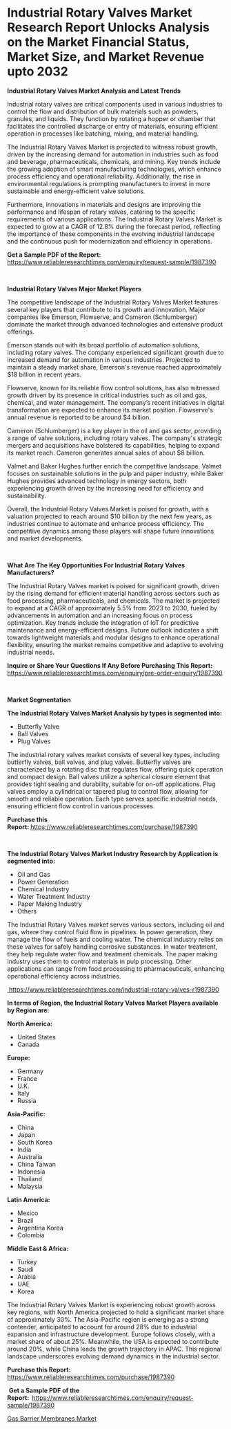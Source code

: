 <p><h1>Industrial Rotary Valves Market Research Report Unlocks Analysis on the Market Financial Status, Market Size, and Market Revenue upto 2032</h1></p><p><strong>Industrial Rotary Valves Market Analysis and Latest Trends</strong></p>
<p><p>Industrial rotary valves are critical components used in various industries to control the flow and distribution of bulk materials such as powders, granules, and liquids. They function by rotating a hopper or chamber that facilitates the controlled discharge or entry of materials, ensuring efficient operation in processes like batching, mixing, and material handling.</p><p>The Industrial Rotary Valves Market is projected to witness robust growth, driven by the increasing demand for automation in industries such as food and beverage, pharmaceuticals, chemicals, and mining. Key trends include the growing adoption of smart manufacturing technologies, which enhance process efficiency and operational reliability. Additionally, the rise in environmental regulations is prompting manufacturers to invest in more sustainable and energy-efficient valve solutions.</p><p>Furthermore, innovations in materials and designs are improving the performance and lifespan of rotary valves, catering to the specific requirements of various applications. The Industrial Rotary Valves Market is expected to grow at a CAGR of 12.8% during the forecast period, reflecting the importance of these components in the evolving industrial landscape and the continuous push for modernization and efficiency in operations.</p></p>
<p><strong>Get a Sample PDF of the Report:&nbsp;</strong> <a href="https://www.reliableresearchtimes.com/enquiry/request-sample/1987390?utm_campaign=2722&utm_medium=2&utm_source=Github&utm_content=ia&utm_term=10042025&utm_id=industrial-rotary-valves">https://www.reliableresearchtimes.com/enquiry/request-sample/1987390</a></p>
<p>&nbsp;</p>
<p><strong>Industrial Rotary Valves Major Market Players</strong></p>
<p><p>The competitive landscape of the Industrial Rotary Valves Market features several key players that contribute to its growth and innovation. Major companies like Emerson, Flowserve, and Cameron (Schlumberger) dominate the market through advanced technologies and extensive product offerings.</p><p>Emerson stands out with its broad portfolio of automation solutions, including rotary valves. The company experienced significant growth due to increased demand for automation in various industries. Projected to maintain a steady market share, Emerson's revenue reached approximately $18 billion in recent years.</p><p>Flowserve, known for its reliable flow control solutions, has also witnessed growth driven by its presence in critical industries such as oil and gas, chemical, and water management. The company’s recent initiatives in digital transformation are expected to enhance its market position. Flowserve's annual revenue is reported to be around $4 billion.</p><p>Cameron (Schlumberger) is a key player in the oil and gas sector, providing a range of valve solutions, including rotary valves. The company's strategic mergers and acquisitions have bolstered its capabilities, helping to expand its market reach. Cameron generates annual sales of about $8 billion.</p><p>Valmet and Baker Hughes further enrich the competitive landscape. Valmet focuses on sustainable solutions in the pulp and paper industry, while Baker Hughes provides advanced technology in energy sectors, both experiencing growth driven by the increasing need for efficiency and sustainability.</p><p>Overall, the Industrial Rotary Valves Market is poised for growth, with a valuation projected to reach around $10 billion by the next few years, as industries continue to automate and enhance process efficiency. The competitive dynamics among these players will shape future innovations and market developments.</p></p>
<p>&nbsp;</p>
<p><strong>What Are The Key Opportunities For Industrial Rotary Valves Manufacturers?</strong></p>
<p><p>The Industrial Rotary Valves market is poised for significant growth, driven by the rising demand for efficient material handling across sectors such as food processing, pharmaceuticals, and chemicals. The market is projected to expand at a CAGR of approximately 5.5% from 2023 to 2030, fueled by advancements in automation and an increasing focus on process optimization. Key trends include the integration of IoT for predictive maintenance and energy-efficient designs. Future outlook indicates a shift towards lightweight materials and modular designs to enhance operational flexibility, ensuring the market remains competitive and adaptive to evolving industrial needs.</p></p>
<p><strong>Inquire or Share Your Questions If Any Before Purchasing This Report:</strong> <a href="https://www.reliableresearchtimes.com/enquiry/pre-order-enquiry/1987390?utm_campaign=2722&utm_medium=2&utm_source=Github&utm_content=ia&utm_term=10042025&utm_id=industrial-rotary-valves">https://www.reliableresearchtimes.com/enquiry/pre-order-enquiry/1987390</a></p>
<p>&nbsp;</p>
<p><strong>Market Segmentation</strong></p>
<p><strong>The Industrial Rotary Valves Market Analysis by types is segmented into:</strong></p>
<p><ul><li>Butterfly Valve</li><li>Ball Valves</li><li>Plug Valves</li></ul></p>
<p><p>The industrial rotary valves market consists of several key types, including butterfly valves, ball valves, and plug valves. Butterfly valves are characterized by a rotating disc that regulates flow, offering quick operation and compact design. Ball valves utilize a spherical closure element that provides tight sealing and durability, suitable for on-off applications. Plug valves employ a cylindrical or tapered plug to control flow, allowing for smooth and reliable operation. Each type serves specific industrial needs, ensuring efficient flow control in various processes.</p></p>
<p><strong>Purchase this Report:&nbsp;</strong><a href="https://www.reliableresearchtimes.com/purchase/1987390?utm_campaign=2722&utm_medium=2&utm_source=Github&utm_content=ia&utm_term=10042025&utm_id=industrial-rotary-valves">https://www.reliableresearchtimes.com/purchase/1987390</a></p>
<p>&nbsp;</p>
<p><strong>The Industrial Rotary Valves Market Industry Research by Application is segmented into:</strong></p>
<p><ul><li>Oil and Gas</li><li>Power Generation</li><li>Chemical Industry</li><li>Water Treatment Industry</li><li>Paper Making Industry</li><li>Others</li></ul></p>
<p><p>The Industrial Rotary Valves market serves various sectors, including oil and gas, where they control fluid flow in pipelines. In power generation, they manage the flow of fuels and cooling water. The chemical industry relies on these valves for safely handling corrosive substances. In water treatment, they help regulate water flow and treatment chemicals. The paper making industry uses them to control materials in pulp processing. Other applications can range from food processing to pharmaceuticals, enhancing operational efficiency across industries.</p></p>
<p><a href="https://www.reliableresearchtimes.com/industrial-rotary-valves-r1987390?utm_campaign=2722&utm_medium=2&utm_source=Github&utm_content=ia&utm_term=10042025&utm_id=industrial-rotary-valves">&nbsp;https://www.reliableresearchtimes.com/industrial-rotary-valves-r1987390</a></p>
<p><strong>In terms of Region, the Industrial Rotary Valves Market Players available by Region are:</strong></p>
<p>
    <p> <strong> North America: </strong>
        <ul>
            <li>United States</li>
            <li>Canada</li>
        </ul>
        </p> 
    <p> <strong> Europe: </strong>
        <ul>
            <li>Germany</li>
            <li>France</li>
            <li>U.K.</li>
            <li>Italy</li>
            <li>Russia</li>
        </ul>
        </p> 
    <p> <strong> Asia-Pacific: </strong>
        <ul>
            <li>China</li>
            <li>Japan</li>
            <li>South Korea</li>
            <li>India</li>
            <li>Australia</li>
            <li>China Taiwan</li>
            <li>Indonesia</li>
            <li>Thailand</li>
            <li>Malaysia</li>
        </ul>
        </p> 
    <p> <strong> Latin America: </strong>
        <ul>
            <li>Mexico</li>
            <li>Brazil</li>
            <li>Argentina Korea</li>
            <li>Colombia</li>
        </ul>
        </p> 
    <p> <strong> Middle East & Africa: </strong>
        <ul>
            <li>Turkey</li>
            <li>Saudi</li>
            <li>Arabia</li>
            <li>UAE</li>
            <li>Korea</li>
        </ul>
    </p>
    </p>
<p><p>The Industrial Rotary Valves Market is experiencing robust growth across key regions, with North America projected to hold a significant market share of approximately 30%. The Asia-Pacific region is emerging as a strong contender, anticipated to account for around 28% due to industrial expansion and infrastructure development. Europe follows closely, with a market share of about 25%. Meanwhile, the USA is expected to contribute around 20%, while China leads the growth trajectory in APAC. This regional landscape underscores evolving demand dynamics in the industrial sector.</p></p>
<p><strong>Purchase this Report: </strong><a href="https://www.reliableresearchtimes.com/purchase/1987390?utm_campaign=2722&utm_medium=2&utm_source=Github&utm_content=ia&utm_term=10042025&utm_id=industrial-rotary-valves">https://www.reliableresearchtimes.com/purchase/1987390</a></p>
<p>&nbsp;<strong>Get a Sample PDF of the Report:&nbsp;&nbsp;</strong><a href="https://www.reliableresearchtimes.com/enquiry/request-sample/1987390?utm_campaign=2722&utm_medium=2&utm_source=Github&utm_content=ia&utm_term=10042025&utm_id=industrial-rotary-valves">https://www.reliableresearchtimes.com/enquiry/request-sample/1987390</a></p>
<p><strong></strong></p>
<p><p><a href="https://github.com/jolashta/Market-Research-Report-List-1/blob/main/gas-barrier-membranes-market.md?utm_campaign=2722&utm_medium=2&utm_source=Github&utm_content=ia&utm_term=10042025&utm_id=industrial-rotary-valves">Gas Barrier Membranes Market</a></p></p>